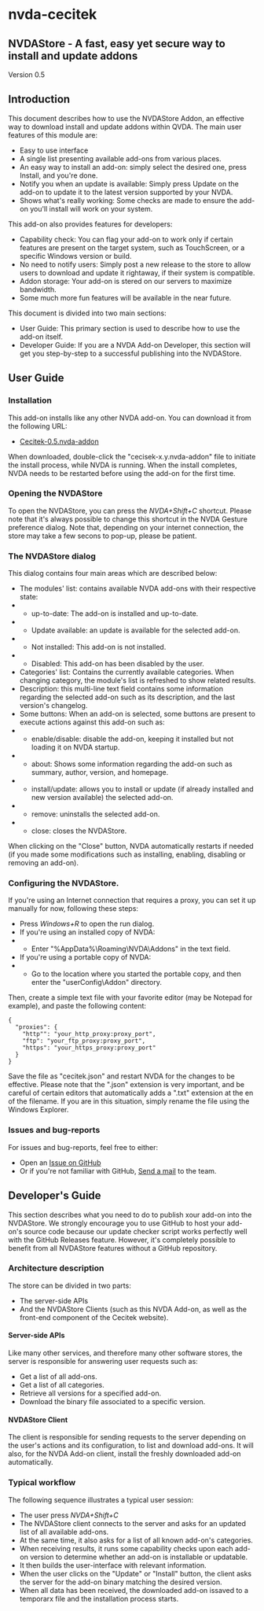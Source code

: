 # nvda-cecitek
## NVDAStore - A fast, easy yet secure way to install and update addons
Version 0.5
## Introduction
This document describes how to use the NVDAStore Addon, an effective way to download install and update addons within QVDA.
The main user features of this module are:
- Easy to use interface
- A single list presenting available add-ons from various places.
- An easy way to install an add-on: simply select the desired one, press Install, and you're done.
- Notify you when an update is available: Simply press Update on the add-on to update it to the latest version supported by your NVDA.
- Shows what's really working: Some checks are made to ensure the add-on you'll install will work on your system.

This add-on also provides features for developers:
- Capability check: You can flag your add-on to work only if certain features are present on the target system, such as TouchScreen, or a specific Windows version or build.
- No need to notify users: Simply post a new release to the store to allow users to download and update it rightaway, if their system is compatible.
- Addon storage: Your add-on is stered on our servers to maximize bandwidth.
- Some much more fun features will be available in the near future.

This document is divided into two main sections:
- User Guide: This primary section is used to describe how to use the add-on itself.
- Developer Guide: If you are a NVDA Add-on Developer, this section will get you step-by-step to a successful publishing into the NVDAStore.

## User Guide
### Installation
This add-on installs like any other NVDA add-on. You can download it from the following URL:
- [Cecitek-0.5.nvda-addon](https://github.com/YPlassiard/nvda-cecitek/)

When downloaded, double-click the "cecisek-x.y.nvda-addon" file to initiate the install process, while NVDA is running. When the install completes, NVDA needs to be restarted before using the add-on for the first time.

### Opening the NVDAStore
To open the NVDAStore, you can press the _NVDA+Shift+C_ shortcut. Please note that it's always possible to change this shortcut in the NVDA Gesture preference dialog.
Note that, depending on your internet connection, the store may take a few secons to pop-up, please be patient.

### The NVDAStore dialog
This dialog contains four main areas which are described below:
- The modules' list: contains available NVDA add-ons with their respective state:
- - up-to-date: The add-on is installed and up-to-date.
- - Update available: an update is available for the selected add-on.
- - Not installed: This add-on is not installed.
- - Disabled: This add-on has been disabled by the user.
- Categories' list: Contains the currently available categories. When changing category, the module's list is refreshed to show related results.
- Description: this multi-line text field contains some information regarding the selected add-on such as its description, and the last version's changelog.
- Some buttons: When an add-on is selected, some buttons are present to execute actions against this add-on such as:
- - enable/disable: disable the add-on, keeping it installed but not loading it on NVDA startup.
- - about: Shows some information regarding the add-on such as summary, author, version, and homepage.
- - install/update: allows you to install or update (if already installed and new version available) the selected add-on.
- - remove: uninstalls the selected add-on.
- - close: closes the NVDAStore.

When clicking on the "Close" button, NVDA automatically restarts if needed (if you made some modifications such as installing, enabling, disabling or removing an add-on). 

### Configuring the NVDAStore.
If you're using an Internet connection that requires a proxy, you can set it up manually for now, following these steps:
- Press _Windows+R_ to open the run dialog.
- If you're using an installed copy of NVDA:
- - Enter "%AppData%\Roaming\NVDA\Addons" in the text field.
- If you're using a portable copy of NVDA:
- - Go to the location where you started the portable copy, and then enter the "userConfig\Addon" directory.

Then, create a simple text file with your favorite editor (may be Notepad for example), and paste the following content:
```
{
  "proxies": {
    "http"": "your_http_proxy:proxy_port",
    "ftp": "your_ftp_proxy:proxy_port",
    "https": "your_https_proxy:proxy_port"
  }
}
```

Save the file as "cecitek.json" and restart NVDA for the changes to be effective. Please note that the ".json" extension is very important, and be careful of certain editors that automatically adds a ".txt" extension at the en of the filename. If you are in this situation, simply rename the file using the Windows Explorer.
### Issues and bug-reports

For issues and bug-reports, feel free to either:
- Open an [Issue on GitHub](https://github.com/YPlassiard/nvda-cecitek/issue/new)
- Or if you're not familiar with GitHub, [Send a mail](mailto:podcastcecitek@gmail.com) to the team.

## Developer's Guide
This section describes what you need to do to publish xour add-on into the NVDAStore. We strongly encourage you to use GitHub to host your add-on's source code because our update checker script works perfectly well with the GitHub Releases feature. However, it's completely possible to benefit from all NVDAStore features without a GitHub repository.
### Architecture description
The store can be divided in two parts:
- The server-side APIs
- And the NVDAStore Clients (such as this NVDA Add-on, as well as the front-end component of the Cecitek website).

#### Server-side APIs
Like many other services, and therefore many other software stores, the server is responsible for answering user requests such as:
- Get a list of all add-ons.
- Get a list of all categories.
- Retrieve all versions for a specified add-on.
- Download the binary file associated to a specific version.

#### NVDAStore Client
The client is responsible for sending requests to the server depending on the user's actions and its configuration, to list and download add-ons. It will also, for the NVDA Add-on client, install the freshly downloaded add-on automatically.

### Typical workflow
The following sequence illustrates a typical user session:
- The user press _NVDA+Shift+C_
- The NVDAStore client connects to the server and asks for an updated list of all available add-ons.
- At the same time, it also asks for a list of all known add-on's categories.
- When receiving results, it runs some capability checks upon each add-on version to determine whether an add-on is installable or updatable.
- It then builds the user-interface with relevant information.
- When the user clicks on the "Update" or "Install" button, the client asks the server for the add-on binary matching the desired version.
- When all data has been received, the downloaded add-on issaved to a temporarx file and the installation process starts.

